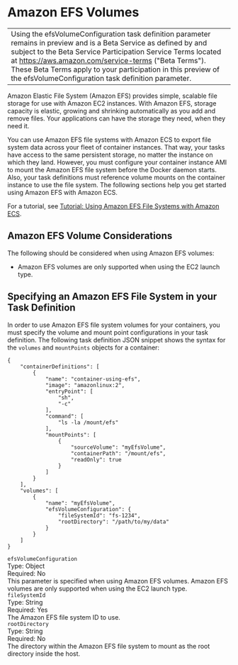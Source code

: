 # Amazon EFS Volumes<a name="efs-volumes"></a>


|  | 
| --- |
| Using the efsVolumeConfiguration task definition parameter remains in preview and is a Beta Service as defined by and subject to the Beta Service Participation Service Terms located at [https://aws\.amazon\.com/service\-terms](https://aws.amazon.com/service-terms) \("Beta Terms"\)\. These Beta Terms apply to your participation in this preview of the efsVolumeConfiguration task definition parameter\. | 

Amazon Elastic File System \(Amazon EFS\) provides simple, scalable file storage for use with Amazon EC2 instances\. With Amazon EFS, storage capacity is elastic, growing and shrinking automatically as you add and remove files\. Your applications can have the storage they need, when they need it\.

You can use Amazon EFS file systems with Amazon ECS to export file system data across your fleet of container instances\. That way, your tasks have access to the same persistent storage, no matter the instance on which they land\. However, you must configure your container instance AMI to mount the Amazon EFS file system before the Docker daemon starts\. Also, your task definitions must reference volume mounts on the container instance to use the file system\. The following sections help you get started using Amazon EFS with Amazon ECS\.

For a tutorial, see [Tutorial: Using Amazon EFS File Systems with Amazon ECS](using_efs.md)\.

## Amazon EFS Volume Considerations<a name="efs-volume-considerations"></a>

The following should be considered when using Amazon EFS volumes:
+ Amazon EFS volumes are only supported when using the EC2 launch type\.

## Specifying an Amazon EFS File System in your Task Definition<a name="specify-efs-config"></a>

In order to use Amazon EFS file system volumes for your containers, you must specify the volume and mount point configurations in your task definition\. The following task definition JSON snippet shows the syntax for the `volumes` and `mountPoints` objects for a container:

```
{
    "containerDefinitions": [
        {
            "name": "container-using-efs",
            "image": "amazonlinux:2",
            "entryPoint": [
                "sh",
                "-c"
            ],
            "command": [
                "ls -la /mount/efs"
            ],
            "mountPoints": [
                {
                    "sourceVolume": "myEfsVolume",
                    "containerPath": "/mount/efs",
                    "readOnly": true
                }
            ]
        }
    ],
    "volumes": [
        {
            "name": "myEfsVolume",
            "efsVolumeConfiguration": {
                "fileSystemId": "fs-1234",
                "rootDirectory": "/path/to/my/data"
            }
        }
    ]
}
```

`efsVolumeConfiguration`  
Type: Object  
Required: No  
This parameter is specified when using Amazon EFS volumes\. Amazon EFS volumes are only supported when using the EC2 launch type\.    
`fileSystemId`  
Type: String  
Required: Yes  
The Amazon EFS file system ID to use\.  
`rootDirectory`  
Type: String  
Required: No  
The directory within the Amazon EFS file system to mount as the root directory inside the host\.